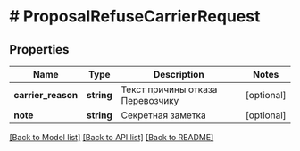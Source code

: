 # # ProposalRefuseCarrierRequest

## Properties

Name | Type | Description | Notes
------------ | ------------- | ------------- | -------------
**carrier_reason** | **string** | Текст причины отказа Перевозчику | [optional]
**note** | **string** | Секретная заметка | [optional]

[[Back to Model list]](../../README.md#models) [[Back to API list]](../../README.md#endpoints) [[Back to README]](../../README.md)
